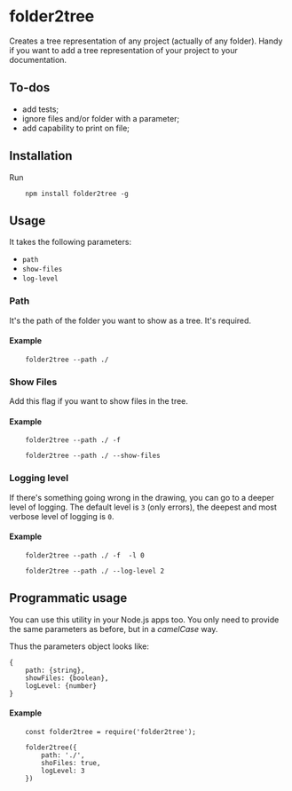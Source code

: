 # folder2tree #

Creates a tree representation of any project (actually of any folder). Handy if you want to add a tree 
representation of your project to your documentation.

## To-dos

- add tests;
- ignore files and/or folder with a parameter;
- add capability to print on file;

## Installation ##

Run 

```
    npm install folder2tree -g
```

## Usage ##
It takes the following parameters:

- `path`
- `show-files`
- `log-level`

### Path ###

It's the path of the folder you want to show as a tree. It's required.

#### Example ####

```
    folder2tree --path ./
```

### Show Files ###

Add this flag if you want to show files in the tree.

#### Example ####

```
    folder2tree --path ./ -f
```
```
    folder2tree --path ./ --show-files
```

### Logging level ###

If there's something going wrong in the drawing, you can go to a deeper level of logging.
The default level is `3` (only errors), the deepest and most verbose level of logging is `0`.

#### Example ####

```
    folder2tree --path ./ -f  -l 0
```
```
    folder2tree --path ./ --log-level 2
```


## Programmatic usage ##

You can use this utility in your Node.js apps too. You only need to provide the same parameters
as before, but in a _camelCase_ way.

Thus the parameters object looks like:

    {
        path: {string},
        showFiles: {boolean},
        logLevel: {number}
    }

#### Example ####

```
    const folder2tree = require('folder2tree');

    folder2tree({
        path: './',
        shoFiles: true,
        logLevel: 3
    })

``` 
